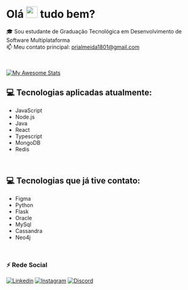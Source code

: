 
<h1 align="left">Olá <img src="https://raw.githubusercontent.com/kaueMarques/kaueMarques/master/hi.gif" height="30px"> tudo bem? </h1>
<p align="left"> 

🎓  Sou estudante de Graduação Tecnológica em Desenvolvimento de Software Multiplataforma<br>
📫  Meu contato principal: prialmeida1801@gmail.com

<br>

[![My Awesome Stats](https://awesome-github-stats.azurewebsites.net/user-stats/prsilva?cardType=github&theme=tokyonight)](https://git.io/awesome-stats-card)


## 💻 Tecnologias aplicadas atualmente: 
  - JavaScript
  - Node.js
  - Java
  - React
  - Typescript
  - MongoDB
  - Redis
  
  <br>
  
 ## 💻 Tecnologias que já tive contato:
  - Figma
  - Python
  - Flask
  - Oracle
  - MySql
  - Cassandra
  - Neo4j
  
<br>

### ⚡ Rede Social  

[![Linkedin](https://img.shields.io/badge/LinkedIn-0077B5?style=for-the-badge&logo=linkedin&logoColor=white)](https://www.linkedin.com/in/priscilasilva1801/)
[![Instagram](https://img.shields.io/badge/Instagram-e02c6f?style=for-the-badge&logo=instagram&logoColor=white)](https://www.instagram.com/priscilatuk/?hl=pt-br)
[![Discord](https://img.shields.io/badge/Discord-7289DA?style=for-the-badge&logo=discord&logoColor=white)](https://discord.com/channels/@me)

  

